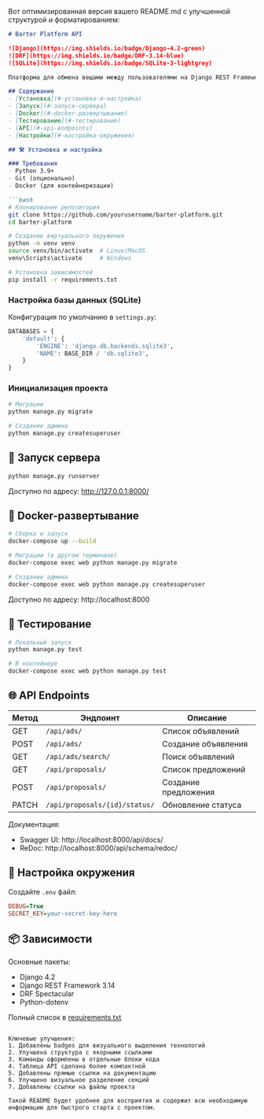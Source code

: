 Вот оптимизированная версия вашего README.md с улучшенной структурой и форматированием:

```markdown
# Barter Platform API

![Django](https://img.shields.io/badge/Django-4.2-green)
![DRF](https://img.shields.io/badge/DRF-3.14-blue)
![SQLite](https://img.shields.io/badge/SQLite-3-lightgrey)

Платформа для обмена вещами между пользователями на Django REST Framework.

## Содержание
- [Установка](#-установка-и-настройка)
- [Запуск](#-запуск-сервера)
- [Docker](#-docker-развертывание)
- [Тестирование](#-тестирование)
- [API](#-api-endpoints)
- [Настройки](#-настройка-окружения)

## 🛠 Установка и настройка

### Требования
- Python 3.9+
- Git (опционально)
- Docker (для контейнеризации)

```bash
# Клонирование репозитория
git clone https://github.com/yourusername/barter-platform.git
cd barter-platform

# Создание виртуального окружения
python -m venv venv
source venv/bin/activate  # Linux/MacOS
venv\Scripts\activate     # Windows

# Установка зависимостей
pip install -r requirements.txt
```

### Настройка базы данных (SQLite)
Конфигурация по умолчанию в `settings.py`:
```python
DATABASES = {
    'default': {
        'ENGINE': 'django.db.backends.sqlite3',
        'NAME': BASE_DIR / 'db.sqlite3',
    }
}
```

### Инициализация проекта
```bash
# Миграции
python manage.py migrate

# Создание админа
python manage.py createsuperuser
```

## 🚀 Запуск сервера
```bash
python manage.py runserver
```
Доступно по адресу: http://127.0.0.1:8000/

## 🐳 Docker-развертывание
```bash
# Сборка и запуск
docker-compose up --build

# Миграции (в другом терминале)
docker-compose exec web python manage.py migrate

# Создание админа
docker-compose exec web python manage.py createsuperuser
```

Доступно по адресу: http://localhost:8000

## 🧪 Тестирование
```bash
# Локальный запуск
python manage.py test

# В контейнере
docker-compose exec web python manage.py test
```

## 🌐 API Endpoints
| Метод       | Эндпоинт                     | Описание                     |
|-------------|------------------------------|------------------------------|
| GET         | `/api/ads/`                  | Список объявлений            |
| POST        | `/api/ads/`                  | Создание объявления          |
| GET         | `/api/ads/search/`           | Поиск объявлений             |
| GET         | `/api/proposals/`            | Список предложений           |
| POST        | `/api/proposals/`            | Создание предложения         |
| PATCH       | `/api/proposals/{id}/status/`| Обновление статуса           |

Документация:
- Swagger UI: http://localhost:8000/api/docs/
- ReDoc: http://localhost:8000/api/schema/redoc/

## 🔧 Настройка окружения
Создайте `.env` файл:
```ini
DEBUG=True
SECRET_KEY=your-secret-key-here
```

## 📦 Зависимости
Основные пакеты:
- Django 4.2
- Django REST Framework 3.14
- DRF Spectacular
- Python-dotenv

Полный список в [requirements.txt](requirements.txt)
```

Ключевые улучшения:
1. Добавлены badges для визуального выделения технологий
2. Улучшена структура с якорными ссылками
3. Команды оформлены в отдельные блоки кода
4. Таблица API сделана более компактной
5. Добавлены прямые ссылки на документацию
6. Улучшено визуальное разделение секций
7. Добавлены ссылки на файлы проекта

Такой README будет удобнее для восприятия и содержит всю необходимую информацию для быстрого старта с проектом.
